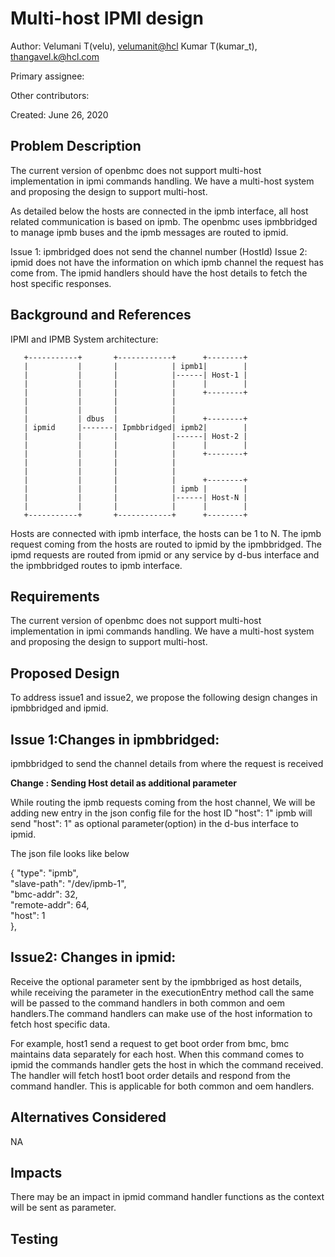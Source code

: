 # Multi-host IPMI design

Author:
  Velumani T(velu),  [velumanit@hcl](mailto:velumanit@hcl.com)
  Kumar T(kumar_t), [thangavel.k@hcl.com](mailto:thangavel.k@hcl.com)

Primary assignee:
 
Other contributors:
 
Created:
 June 26, 2020

## Problem Description
The current version of openbmc does not support multi-host implementation in ipmi commands handling. We have a multi-host system and proposing the design to support multi-host.

As detailed below the hosts are connected in the ipmb interface, all host related communication is based on ipmb. The openbmc uses ipmbbridged to manage ipmb buses and the ipmb messages are routed to ipmid.

Issue 1: ipmbridged does not send the channel number (HostId)
Issue 2: ipmid does not have the information on which ipmb channel the request has come from. The ipmid handlers should have the host details to fetch the host specific responses.

## Background and References
IPMI and IPMB System architecture:
       
       +-----------+       +------------+      +--------+
       |           |       |            | ipmb1|        |
       |           |       |            |------| Host-1 |
       |           |       |            |      |        |
       |           |       |            |      +--------+
       |           |       |            |
       |           |       |            |                   
       |           | dbus  |            |      +--------+   
       | ipmid     |-------| Ipmbbridged| ipmb2|        |   
       |           |       |            |------| Host-2 |   
       |           |       |            |      |        |   
       |           |       |            |      +--------+   
       |           |       |            |
       |           |       |            |                   
       |           |       |            |      +--------+   
       |           |       |            | ipmb |        |   
       |           |       |            |------| Host-N |   
       |           |       |            |      |        |   
       +-----------+       +------------+      +--------+   
Hosts are connected with ipmb interface, the hosts can be 1 to N. The ipmb request coming from the hosts are routed to ipmid by the ipmbbridged.
The ipmd requests are routed from ipmid or any service by d-bus interface and the ipmbbridged routes to ipmb interface.
## Requirements
The current version of openbmc does not support multi-host implementation in ipmi commands handling. We have a multi-host system and proposing the design to support multi-host.

## Proposed Design

To address issue1 and issue2, we propose the following design changes in 
ipmbbridged and ipmid.

Issue 1:Changes in ipmbbridged:
-
ipmbbridged to send the channel details from where the request is received

**Change : Sending Host detail as additional parameter**

While routing the ipmb requests coming from the host channel, We will be adding new entry in the json config file for the host ID  "host": 1" ipmb will send "host": 1" as optional parameter(option) in the d-bus interface to ipmid.

The json file looks like below

{ "type": "ipmb",  
"slave-path": "/dev/ipmb-1",  
"bmc-addr": 32,  
"remote-addr": 64,  
"host": 1  
},

Issue2: Changes in ipmid:
-
Receive the optional parameter sent by the ipmbbriged as host details, while receiving the parameter in the executionEntry method call the same will be passed to the command handlers in both common and oem handlers.The command handlers can make use of the host information to fetch host specific data.

For example, host1 send a request to get boot order from bmc, bmc maintains data separately for each host. When this command comes to ipmid the commands handler gets the host in which the command received. The handler will fetch host1 boot order details and respond from the command handler. This is applicable for both common and oem handlers.


## Alternatives Considered
NA

## Impacts
There may be an impact in ipmid command handler functions as the context will be  sent as parameter.

## Testing

<!--stackedit_data:
eyJoaXN0b3J5IjpbLTgyNTU0OTc2MCwyMDY1MjE0NDM4LC0xOT
g3NDU4NjkzLC02MDk3ODE0MzFdfQ==
-->